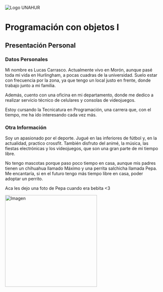 ![Logo UNAHUR](./UNAHUR.png)

# Programación con objetos I
## Presentación Personal

### Datos Personales
Mi nombre es Lucas Carrasco. Actualmente vivo en Morón, aunque pasé toda mi vida en Hurlingham, a pocas cuadras de la universidad. Suelo estar con frecuencia por la zona, ya que tengo un local justo en frente, donde trabajo junto a mi familia.

Además, cuento con una oficina en mi departamento, donde me dedico a realizar servicio técnico de celulares y consolas de videojuegos.

Estoy cursando la Tecnicatura en Programación, una carrera que, con el tiempo, me ha ido interesando cada vez más.




### Otra Información
Soy un apasionado por el deporte. Jugué en las inferiores de fútbol y, en la actualidad, practico crossfit. También disfruto del animé, la música, las fiestas electrónicas y los videojuegos, que son una gran parte de mi tiempo libre.

No tengo mascotas porque paso poco tiempo en casa, aunque mis padres tienen un chihuahua llamado Máximo y una perrita salchicha llamada Pepa. Me encantaría, si en el futuro tengo más tiempo libre en casa, poder adoptar un perrito.

Aca les dejo una foto de Pepa cuando era bebita <3

<img src="https://i.imgur.com/wDAcPIZ.jpeg" alt="Imagen" width="300"/>

